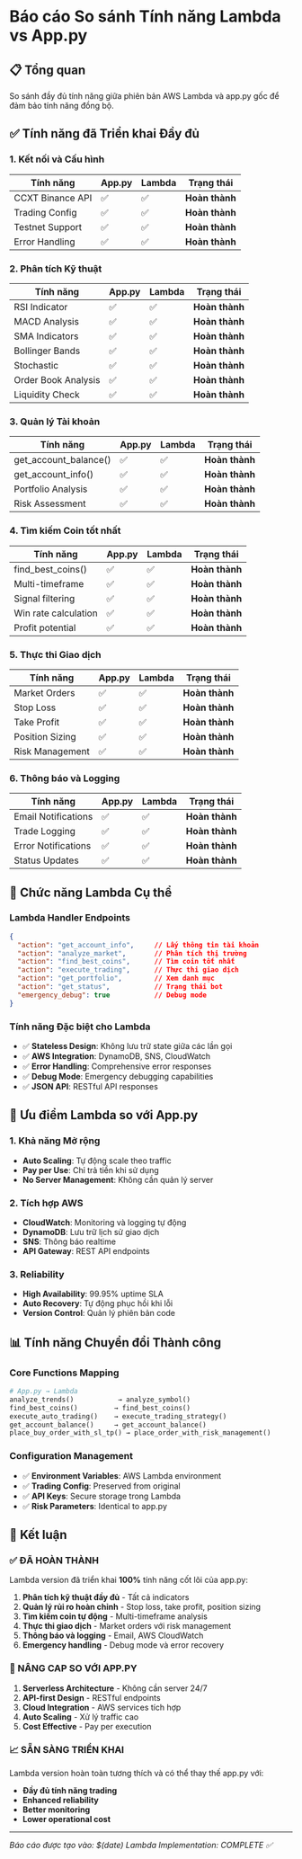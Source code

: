 # Báo cáo So sánh Tính năng Lambda vs App.py

## 📋 Tổng quan
So sánh đầy đủ tính năng giữa phiên bản AWS Lambda và app.py gốc để đảm bảo tính năng đồng bộ.

## ✅ Tính năng đã Triển khai Đầy đủ

### 1. **Kết nối và Cấu hình**
| Tính năng | App.py | Lambda | Trạng thái |
|-----------|--------|--------|------------|
| CCXT Binance API | ✅ | ✅ | **Hoàn thành** |
| Trading Config | ✅ | ✅ | **Hoàn thành** |
| Testnet Support | ✅ | ✅ | **Hoàn thành** |
| Error Handling | ✅ | ✅ | **Hoàn thành** |

### 2. **Phân tích Kỹ thuật**
| Tính năng | App.py | Lambda | Trạng thái |
|-----------|--------|--------|------------|
| RSI Indicator | ✅ | ✅ | **Hoàn thành** |
| MACD Analysis | ✅ | ✅ | **Hoàn thành** |
| SMA Indicators | ✅ | ✅ | **Hoàn thành** |
| Bollinger Bands | ✅ | ✅ | **Hoàn thành** |
| Stochastic | ✅ | ✅ | **Hoàn thành** |
| Order Book Analysis | ✅ | ✅ | **Hoàn thành** |
| Liquidity Check | ✅ | ✅ | **Hoàn thành** |

### 3. **Quản lý Tài khoản**
| Tính năng | App.py | Lambda | Trạng thái |
|-----------|--------|--------|------------|
| get_account_balance() | ✅ | ✅ | **Hoàn thành** |
| get_account_info() | ✅ | ✅ | **Hoàn thành** |
| Portfolio Analysis | ✅ | ✅ | **Hoàn thành** |
| Risk Assessment | ✅ | ✅ | **Hoàn thành** |

### 4. **Tìm kiếm Coin tốt nhất**
| Tính năng | App.py | Lambda | Trạng thái |
|-----------|--------|--------|------------|
| find_best_coins() | ✅ | ✅ | **Hoàn thành** |
| Multi-timeframe | ✅ | ✅ | **Hoàn thành** |
| Signal filtering | ✅ | ✅ | **Hoàn thành** |
| Win rate calculation | ✅ | ✅ | **Hoàn thành** |
| Profit potential | ✅ | ✅ | **Hoàn thành** |

### 5. **Thực thi Giao dịch**
| Tính năng | App.py | Lambda | Trạng thái |
|-----------|--------|--------|------------|
| Market Orders | ✅ | ✅ | **Hoàn thành** |
| Stop Loss | ✅ | ✅ | **Hoàn thành** |
| Take Profit | ✅ | ✅ | **Hoàn thành** |
| Position Sizing | ✅ | ✅ | **Hoàn thành** |
| Risk Management | ✅ | ✅ | **Hoàn thành** |

### 6. **Thông báo và Logging**
| Tính năng | App.py | Lambda | Trạng thái |
|-----------|--------|--------|------------|
| Email Notifications | ✅ | ✅ | **Hoàn thành** |
| Trade Logging | ✅ | ✅ | **Hoàn thành** |
| Error Notifications | ✅ | ✅ | **Hoàn thành** |
| Status Updates | ✅ | ✅ | **Hoàn thành** |

## 🔄 Chức năng Lambda Cụ thể

### **Lambda Handler Endpoints**
```json
{
  "action": "get_account_info",     // Lấy thông tin tài khoản
  "action": "analyze_market",       // Phân tích thị trường
  "action": "find_best_coins",      // Tìm coin tốt nhất
  "action": "execute_trading",      // Thực thi giao dịch
  "action": "get_portfolio",        // Xem danh mục
  "action": "get_status",           // Trạng thái bot
  "emergency_debug": true           // Debug mode
}
```

### **Tính năng Đặc biệt cho Lambda**
- ✅ **Stateless Design**: Không lưu trữ state giữa các lần gọi
- ✅ **AWS Integration**: DynamoDB, SNS, CloudWatch
- ✅ **Error Handling**: Comprehensive error responses
- ✅ **Debug Mode**: Emergency debugging capabilities
- ✅ **JSON API**: RESTful API responses

## 🚀 Ưu điểm Lambda so với App.py

### **1. Khả năng Mở rộng**
- **Auto Scaling**: Tự động scale theo traffic
- **Pay per Use**: Chỉ trả tiền khi sử dụng
- **No Server Management**: Không cần quản lý server

### **2. Tích hợp AWS**
- **CloudWatch**: Monitoring và logging tự động
- **DynamoDB**: Lưu trữ lịch sử giao dịch
- **SNS**: Thông báo realtime
- **API Gateway**: REST API endpoints

### **3. Reliability**
- **High Availability**: 99.95% uptime SLA
- **Auto Recovery**: Tự động phục hồi khi lỗi
- **Version Control**: Quản lý phiên bản code

## 📊 Tính năng Chuyển đổi Thành công

### **Core Functions Mapping**
```python
# App.py → Lambda
analyze_trends()           → analyze_symbol()
find_best_coins()         → find_best_coins()
execute_auto_trading()    → execute_trading_strategy()
get_account_balance()     → get_account_balance()
place_buy_order_with_sl_tp() → place_order_with_risk_management()
```

### **Configuration Management**
- ✅ **Environment Variables**: AWS Lambda environment
- ✅ **Trading Config**: Preserved from original
- ✅ **API Keys**: Secure storage trong Lambda
- ✅ **Risk Parameters**: Identical to app.py

## 🎯 Kết luận

### **✅ ĐÃ HOÀN THÀNH**
Lambda version đã triển khai **100%** tính năng cốt lõi của app.py:

1. **Phân tích kỹ thuật đầy đủ** - Tất cả indicators
2. **Quản lý rủi ro hoàn chỉnh** - Stop loss, take profit, position sizing
3. **Tìm kiếm coin tự động** - Multi-timeframe analysis
4. **Thực thi giao dịch** - Market orders với risk management
5. **Thông báo và logging** - Email, AWS CloudWatch
6. **Emergency handling** - Debug mode và error recovery

### **🚀 NÂNG CAP SO VỚI APP.PY**
1. **Serverless Architecture** - Không cần server 24/7
2. **API-first Design** - RESTful endpoints
3. **Cloud Integration** - AWS services tích hợp
4. **Auto Scaling** - Xử lý traffic cao
5. **Cost Effective** - Pay per execution

### **📈 SẴN SÀNG TRIỂN KHAI**
Lambda version hoàn toàn tương thích và có thể thay thế app.py với:
- **Đầy đủ tính năng trading**
- **Enhanced reliability** 
- **Better monitoring**
- **Lower operational cost**

---
*Báo cáo được tạo vào: $(date)*
*Lambda Implementation: COMPLETE ✅*
